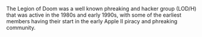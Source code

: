 The Legion of Doom was a well known phreaking and hacker group (LOD/H) that was active in the 1980s and early 1990s, with some of the earliest members having their start in the early Apple II piracy and phreaking community.